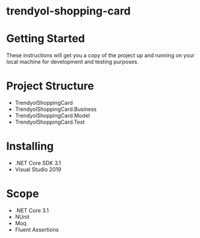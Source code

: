 # trendyol-shopping-card
 
# Getting Started

These instructions will get you a copy of the project up and running on your local machine for development and testing purposes.

# Project Structure

* TrendyolShoppingCard
* TrendyolShoppingCard.Business
* TrendyolShoppingCard.Model
* TrendyolShoppingCard.Test

# Installing

* .NET Core SDK 3.1
* Visual Studio 2019

# Scope

* .NET Core 3.1
* NUnit
* Moq
* Fluent Assertions 
